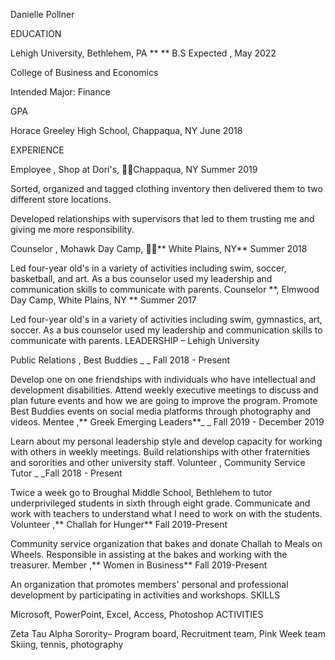 Danielle Pollner

EDUCATION

Lehigh University, Bethlehem, PA ** ** B.S Expected , May 2022

College of Business and Economics

Intended Major: Finance

GPA

Horace Greeley High School, Chappaqua, NY June 2018

EXPERIENCE

Employee , Shop at Dori's, Chappaqua, NY Summer 2019

Sorted, organized and tagged clothing inventory then delivered them to two different store locations.

Developed relationships with supervisors that led to them trusting me and giving me more responsibility.

Counselor , Mohawk Day Camp, ** White Plains, NY** Summer 2018

Led four-year old's in a variety of activities including swim, soccer, basketball, and art.
As a bus counselor used my leadership and communication skills to communicate with parents.
Counselor **, Elmwood Day Camp, White Plains, NY ** Summer 2017

Led four-year old's in a variety of activities including swim, gymnastics, art, soccer.
As a bus counselor used my leadership and communication skills to communicate with parents.
LEADERSHIP – Lehigh University

Public Relations , Best Buddies _ _ Fall 2018 - Present

Develop one on one friendships with individuals who have intellectual and development disabilities.
Attend weekly executive meetings to discuss and plan future events and how we are going to improve the program.
Promote Best Buddies events on social media platforms through photography and videos.
Mentee ,** Greek Emerging Leaders**_ _ Fall 2019 - December 2019

Learn about my personal leadership style and develop capacity for working with others in weekly meetings.
Build relationships with other fraternities and sororities and other university staff.
Volunteer , Community Service Tutor _ _Fall 2018 - Present

Twice a week go to Broughal Middle School, Bethlehem to tutor underprivileged students in sixth through eight grade.
Communicate and work with teachers to understand what I need to work on with the students.
Volunteer ,** Challah for Hunger** Fall 2019-Present

Community service organization that bakes and donate Challah to Meals on Wheels.
Responsible in assisting at the bakes and working with the treasurer.
Member ,** Women in Business** Fall 2019-Present

An organization that promotes members' personal and professional development by participating in activities and workshops.
SKILLS

Microsoft, PowerPoint, Excel, Access, Photoshop
ACTIVITIES

Zeta Tau Alpha Sorority– Program board, Recruitment team, Pink Week team
Skiing, tennis, photography